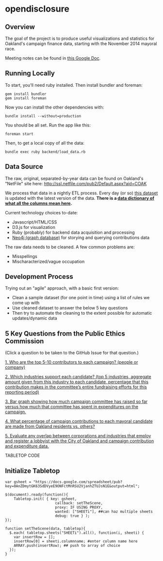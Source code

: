 opendisclosure
==============

## Overview

The goal of the project is to produce useful visualizations and statistics for Oakland's campaign finance data, starting with the November 2014 mayoral race.

Meeting notes can be found in [this Google Doc](https://docs.google.com/document/d/11xji54-RiszyFBQnSBOI5Ylmzn2vC9glwAoU6A8CM_0/edit?pli=1#).

## Running Locally

To start, you'll need ruby installed. Then install bundler and foreman:

    gem install bundler
    gem install foreman

Now you can install the other dependencies with:

    bundle install --without=production

You should be all set. Run the app like this:

    foreman start

Then, to get a local copy of all the data:

    bundle exec ruby backend/load_data.rb

## Data Source

The raw, original, separated-by-year data can be found on Oakland's "NetFile"
site here: http://ssl.netfile.com/pub2/Default.aspx?aid=COAK

We process that data in a nightly ETL process. Every day (or so) [this
dataset][1] is updated with the latest version of the data. **There is a [data
dictionary of what all the columns mean here][2].**

Current technology choices to-date:
- Javascript/HTML/CSS
- D3.js for visualization
- Ruby (probably) for backend data acquisition and processing
- [Neo4j (graph database)](neo4j) for storying and querying contributions data

The raw data needs to be cleaned. A few common problems are:
- Misspellings
- Mischaracterized/vague occupation

## Development Process

Trying out an "agile" approach, with a basic first version:

- Clean a sample dataset (for one point in time) using a list of rules we come up with
- Use cleaned dataset to answer the below 5 key questions
- Then try to automate the cleaning to the extent possible for automatic updates/dynamic data

## 5 Key Questions from the Public Ethics Commission

(Click a question to be taken to the GitHub Issue for that question.)

[1. Who are the top 5-10 contributors to each campaign? (people or company)](https://github.com/openoakland/opendisclosure/issues/3)

[2. Which industries support each candidate? (top 5 industries, aggregate amount given from this industry to each candidate, percentage that this contribution makes in the committee’s entire fundraising efforts for this reporting period)](https://github.com/openoakland/opendisclosure/issues/4)

[3. Bar graph showing how much campaign committee has raised so far versus how much that committee has spent in expenditures on the campaign.](https://github.com/openoakland/opendisclosure/issues/5)

[4. What percentage of campaign contributions to each mayoral candidate are made from Oakland residents vs. others?](https://github.com/openoakland/opendisclosure/issues/6)

[5. Evaluate any overlap between corporations and industries that employ and register a lobbyist with the City of Oakland and campaign contribution and expenditure data.](https://github.com/openoakland/opendisclosure/issues/7)


TABLETOP CODE

## Initialize Tabletop

    var gsheet = "https://docs.google.com/spreadsheet/pub?key=0AnZDmytGK63SdDVyeE9ONFctMnRSU2VjanhZTUJsN1E&output=html";

    $(document).ready(function(){
        Tabletop.init( { key: gsheet,
                           callback: setTheScene,
                           proxy: IF USING PROXY,
                           wanted: ["SHEETi"], ##can haz multiple sheets
                           debug: true } );
    });

    function setTheScene(data, tabletop){
      $.each( tabletop.sheets("SHEETi").all(), function(i, sheeti) {
        var insertRow = [];
        insertRow[0] = sheeti.columnname; #enter column name here
        ARRAY.push(insertRow); ## push to array of choice
      });
    }

[1]: https://data.oaklandnet.com/dataset/Campaign-Finance-FPPC-Form-460-Schedule-A-Monetary/3xq4-ermg
[2]: https://data.sfgov.org/Ethics/Campaign-Finance-Data-Key/wygs-cc76
